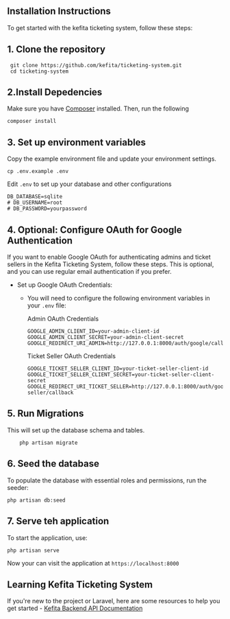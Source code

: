

## Installation Instructions

To get started with the kefita ticketing system, follow these steps:

## 1. Clone the repository

     git clone https://github.com/kefita/ticketing-system.git
     cd ticketing-system
## 2.Install Depedencies
Make sure you have [Composer](https://getcomposer.org/download/) installed. Then, run the following
    
    composer install

## 3. Set up environment variables 
Copy the example environment file and update your environment settings.
    
    cp .env.example .env

Edit ```.env``` to set up your database and other configurations

    DB_DATABASE=sqlite
    # DB_USERNAME=root
    # DB_PASSWORD=yourpassword


## 4. Optional: Configure OAuth for Google Authentication
If you want to enable Google OAuth for authenticating admins and ticket sellers in the Kefita Ticketing System, follow these steps. This is optional, and you can use regular email authentication if you prefer.
 -  Set up Google OAuth Credentials:
       - You will need to configure the following environment variables in your ```.env``` file:

         Admin OAuth Credentials

             GOOGLE_ADMIN_CLIENT_ID=your-admin-client-id
             GOOGLE_ADMIN_CLIENT_SECRET=your-admin-client-secret
             GOOGLE_REDIRECT_URI_ADMIN=http://127.0.0.1:8000/auth/google/callback

         Ticket Seller OAuth Credentials

             GOOGLE_TICKET_SELLER_CLIENT_ID=your-ticket-seller-client-id
             GOOGLE_TICKET_SELLER_CLIENT_SECRET=your-ticket-seller-client-secret
             GOOGLE_REDIRECT_URI_TICKET_SELLER=http://127.0.0.1:8000/auth/google/ticket-seller/callback

 
## 5. Run Migrations
This will set up the database schema and tables.
        
        php artisan migrate

## 6. Seed the database
To populate the database with essential roles and permissions, run the seeder:

    php artisan db:seed

## 7. Serve teh application
To start the application, use:

    php artisan serve

Now your can visit the application at ```https://localhost:8000```

## Learning Kefita Ticketing System
If you're new to the project or Laravel, here are some resources to help you get started
    - [Kefita Backend API Documentation](https://docs.google.com/document/d/1DY4T70uRvGI_dEKYJ_uWvzvyAZlL6o8troJE96CrT4A/edit?usp=sharing)


